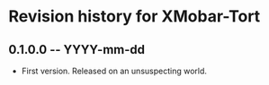 # Revision history for XMobar-Tort

## 0.1.0.0 -- YYYY-mm-dd

* First version. Released on an unsuspecting world.
